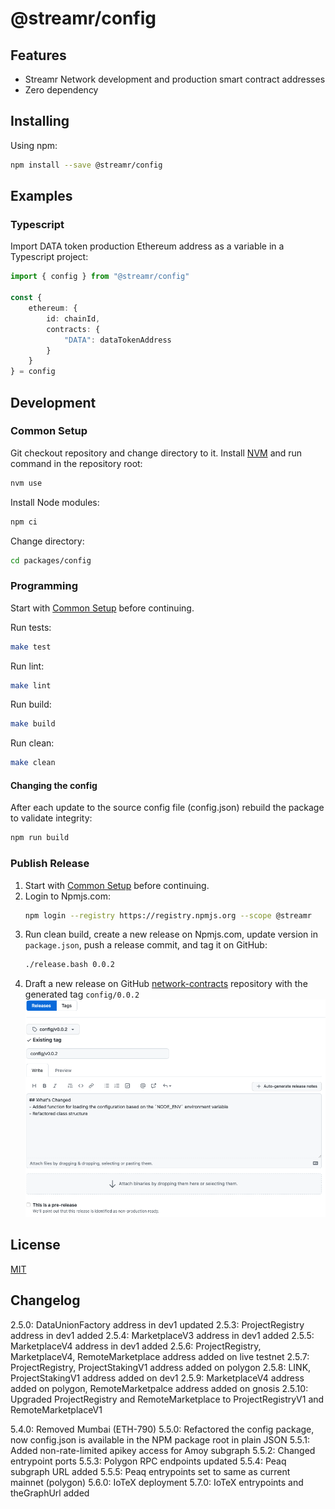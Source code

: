 # @streamr/config

## Features
- Streamr Network development and production smart contract addresses
- Zero dependency

## Installing
Using npm:
```bash
npm install --save @streamr/config
```

## Examples
### Typescript
Import DATA token production Ethereum address as a variable in a Typescript project:
```typescript
import { config } from "@streamr/config"

const {
    ethereum: {
        id: chainId,
        contracts: {
            "DATA": dataTokenAddress
        }
    }
} = config
```

## Development
### Common Setup
Git checkout repository and change directory to it.
Install [NVM](https://github.com/nvm-sh/nvm) and run command in the repository root:
```bash
nvm use
```

Install Node modules:
```bash
npm ci
```

Change directory:
```bash
cd packages/config
```

### Programming
Start with [Common Setup](#common-setup) before continuing.

Run tests:
```bash
make test
```

Run lint:
```bash
make lint
```

Run build:
```bash
make build
```

Run clean:
```bash
make clean
```

#### Changing the config

After each update to the source config file (config.json) rebuild the package to validate integrity:
```bash
npm run build
```

### Publish Release
1. Start with [Common Setup](#common-setup) before continuing.
1. Login to Npmjs.com:
    ```bash
    npm login --registry https://registry.npmjs.org --scope @streamr
    ```
1. Run clean build, create a new release on Npmjs.com, update version in `package.json`, push a release commit, and tag it on GitHub:
    ```bash
    ./release.bash 0.0.2
    ```
1. Draft a new release on GitHub [network-contracts](https://github.com/streamr-dev/network-contracts/releases) repository with the generated tag `config/0.0.2`
	![Draft a new release on GitHub](./docs/draft-release-github.png "Drafting a new release")
## License
[MIT](LICENSE)

## Changelog

2.5.0: DataUnionFactory address in dev1 updated
2.5.3: ProjectRegistry address in dev1 added
2.5.4: MarketplaceV3 address in dev1 added
2.5.5: MarketplaceV4 address in dev1 added
2.5.6: ProjectRegistry, MarketplaceV4, RemoteMarketplace address added on live testnet
2.5.7: ProjectRegistry, ProjectStakingV1 address added on polygon
2.5.8: LINK, ProjectStakingV1 address added on dev1
2.5.9: MarketplaceV4 address added on polygon, RemoteMarketpalce address added on gnosis
2.5.10: Upgraded ProjectRegistry and RemoteMarketplace to ProjectRegistryV1 and RemoteMarketplaceV1

5.4.0: Removed Mumbai (ETH-790)
5.5.0: Refactored the config package, now config.json is available in the NPM package root in plain JSON
5.5.1: Added non-rate-limited apikey access for Amoy subgraph
5.5.2: Changed entrypoint ports
5.5.3: Polygon RPC endpoints updated
5.5.4: Peaq subgraph URL added
5.5.5: Peaq entrypoints set to same as current mainnet (polygon)
5.6.0: IoTeX deployment
5.7.0: IoTeX entrypoints and theGraphUrl added

